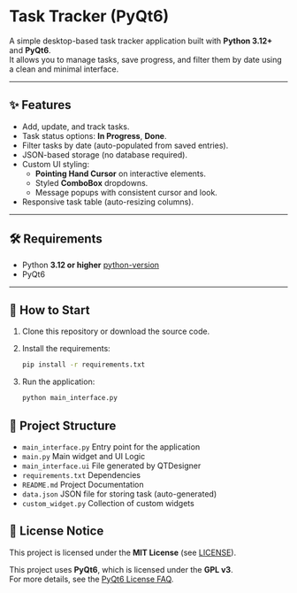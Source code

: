 # Task Tracker (PyQt6)

A simple desktop-based task tracker application built with **Python 3.12+** and **PyQt6**.  
It allows you to manage tasks, save progress, and filter them by date using a clean and minimal interface.

---

## ✨ Features
- Add, update, and track tasks.
- Task status options: **In Progress**, **Done**.
- Filter tasks by date (auto-populated from saved entries).
- JSON-based storage (no database required).
- Custom UI styling:
  - **Pointing Hand Cursor** on interactive elements.
  - Styled **ComboBox** dropdowns.
  - Message popups with consistent cursor and look.
- Responsive task table (auto-resizing columns).

---

## 🛠️ Requirements
- Python **3.12 or higher** [python-version](./.python-version)
- PyQt6

---

## 🚀 How to Start

1. Clone this repository or download the source code.

2. Install the requirements:
   ```bash
   pip install -r requirements.txt
   ```

3. Run the application:
    ```bash
    python main_interface.py
    ```

## 📂 Project Structure
- `main_interface.py` Entry point for the application
- `main.py` Main widget and UI Logic
- `main_interface.ui` File generated by QTDesigner
- `requirements.txt` Dependencies
- `README.md` Project Documentation
- `data.json` JSON file for storing task (auto-generated)
- `custom_widget.py` Collection of custom widgets


## 📄 License Notice

This project is licensed under the **MIT License** (see [LICENSE](./LICENSE)).

This project uses **PyQt6**, which is licensed under the **GPL v3**.  
For more details, see the [PyQt6 License FAQ](https://riverbankcomputing.com/software/pyqt/faq).
